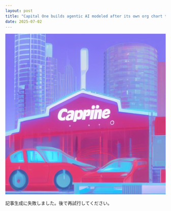 ```yaml
---
layout: post
title: "Capital One builds agentic AI modeled after its own org chart to supercharge auto sales"
date: 2025-07-02
---
```


![記事画像](assets/images/20250702_ai.png)

記事生成に失敗しました。後で再試行してください。
